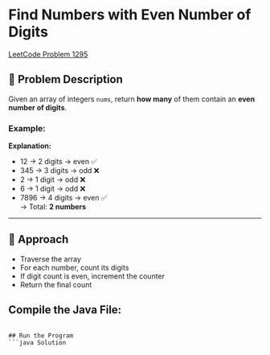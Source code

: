 # Find Numbers with Even Number of Digits

[LeetCode Problem 1295](https://leetcode.com/problems/find-numbers-with-even-number-of-digits/description/)

## 🧩 Problem Description

Given an array of integers `nums`, return **how many** of them contain an **even number of digits**.

### Example:

**Explanation:**
- 12 → 2 digits → even ✅  
- 345 → 3 digits → odd ❌  
- 2 → 1 digit → odd ❌  
- 6 → 1 digit → odd ❌  
- 7896 → 4 digits → even ✅  
→ Total: **2 numbers**

---

## 🧠 Approach

- Traverse the array
- For each number, count its digits
- If digit count is even, increment the counter
- Return the final count

## Compile the Java File:
```javac Solution.java

## Run the Program 
```java Solution
